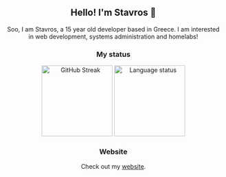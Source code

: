 <div align="center">
    <h2>Hello! I'm Stavros 👋</h2>
</div>

<div align="center">
    <p>Soo, I am Stavros, a 15 year old developer based in Greece. I am interested in web development, systems administration and homelabs!</p>
</div>

<div align="center">
    <h3>My status</h3>
    <img src="https://github-readme-stats.vercel.app/api?username=steveiliop56&show_icons=true&theme=transparent" alt="GitHub Streak" height="165">
    <img src="https://github-readme-stats.vercel.app/api/top-langs/?username=steveiliop56&layout=compact&theme=transparent" alt="Language status" height="165">
</div>

<div align="center">
    <h3>Website</h3>
    <p>Check out my <a href="https://doesmycode.work">website</a>.</p>
</div>
